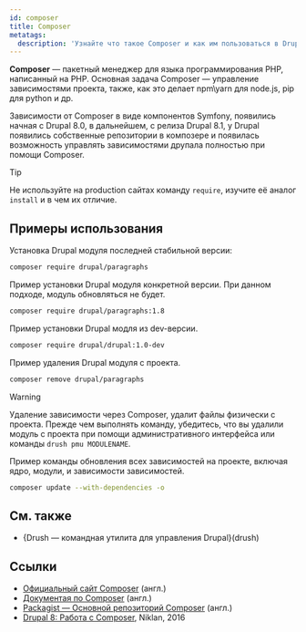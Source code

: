```yaml
---
id: composer
title: Composer
metatags:
  description: 'Узнайте что такое Composer и как им пользоваться в Drupal.'
---
```


**Composer** — пакетный менеджер для языка программирования PHP, написанный на PHP. Основная задача Composer — управление зависимостями проекта, также, как это делает npm\yarn для node.js, pip для python и др.

Зависимости от Composer в виде компонентов Symfony, появились начная с Drupal 8.0, в дальнейшем, с релиза Drupal 8.1, у Drupal появились собственные репозитории в композере и появилась возможность управлять зависимостями друпала полностью при помощи Composer.

> [!TIP]
> Не используйте на production сайтах команду `require`, изучите её аналог `install` и в чем их отличие.

## Примеры использования

Установка Drupal модуля последней стабильной версии:

```bash
composer require drupal/paragraphs
```

Пример установки Drupal модуля конкретной версии. При данном подходе, модуль обновляться не будет.

```bash
composer require drupal/paragraphs:1.8
```

Пример установки Drupal модля из dev-версии.

```bash
composer require drupal/drupal:1.0-dev
```

Пример удаления Drupal модуля с проекта.

```bash
composer remove drupal/paragraphs
```

> [!WARNING]
> Удаление зависимости через Composer, удалит файлы физически с проекта. Прежде чем выполнять команду, убедитесь, что вы удалили модуль с проекта при помощи административного интерфейса или команды `drush pmu MODULENAME`.

Пример команды обновления всех зависимостей на проекте, включая ядро, модули, и зависимости зависимостей.

```bash
composer update --with-dependencies -o
```

## См. также

- {Drush — командная утилита для управления Drupal}(drush)

## Ссылки

- [Официальный сайт Composer](https://getcomposer.org/) (англ.)
- [Документая по Composer](https://getcomposer.org/doc/) (англ.)
- [Packagist — Основной репозиторий Composer](https://packagist.org/) (англ.)
- [Drupal 8: Работа с Composer](https://niklan.net/blog/130), Niklan, 2016
